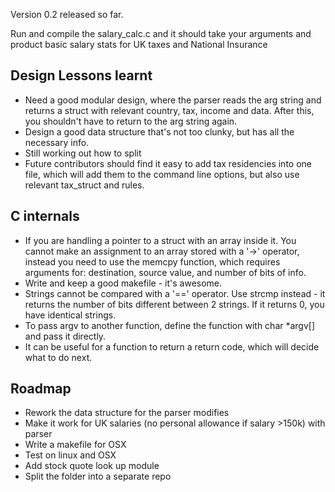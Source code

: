 Version 0.2 released so far. 

Run and compile the salary_calc.c and it should take your arguments and product basic salary stats for UK taxes and National Insurance

## Design Lessons learnt

* Need a good modular design, where the parser reads the arg string and returns a struct with relevant country, tax, income and data. After this, you shouldn't have to return to the arg string again.
* Design a good data structure that's not too clunky, but has all the necessary info.
* Still working out how to split 
* Future contributors should find it easy to add tax residencies into one file, which will add them to the command line options, but also use relevant tax_struct and rules.


## C internals

* If you are handling a pointer to a struct with an array inside it. You cannot make an assignment to an array stored with a '->' operator, instead you need to use the memcpy function, which requires arguments for: destination, source value, and number of bits of info. 
* Write and keep a good makefile - it's awesome. 
* Strings cannot be compared with a '==' operator. Use strcmp instead - it returns the number of bits different between 2 strings. If it returns 0, you have identical strings. 
* To pass argv to another function, define the function with char *argv[] and pass it directly.
* It can be useful for a function to return a return code, which will decide what to do next.


## Roadmap
* Rework the data structure for the parser modifies
* Make it work for UK salaries (no personal allowance if salary >150k) with parser
* Write a makefile for OSX
* Test on linux and OSX
* Add stock quote look up module
* Split the folder into a separate repo
